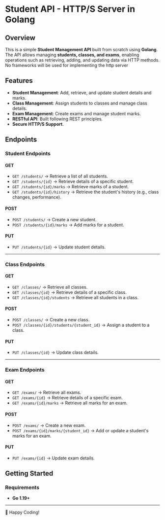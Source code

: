 # Student API - HTTP/S Server in Golang

## Overview
This is a simple **Student Management API** built from scratch using **Golang**. The API allows managing **students, classes, and exams**, enabling operations such as retrieving, adding, and updating data via HTTP methods.
No frameworks will be used for implementing the http server

## Features
- **Student Management**: Add, retrieve, and update student details and marks.
- **Class Management**: Assign students to classes and manage class details.
- **Exam Management**: Create exams and manage student marks.
- **RESTful API**: Built following REST principles.
- **Secure HTTP/S Support**.

## Endpoints
### **Student Endpoints**
#### GET
- `GET /students/` → Retrieve a list of all students.
- `GET /students/{id}` → Retrieve details of a specific student.
- `GET /students/{id}/marks` → Retrieve marks of a student.
- `GET /students/{id}/history` → Retrieve the student's history (e.g., class changes, performance).

#### POST
- `POST /students/` → Create a new student.
- `POST /students/{id}/marks` → Add marks for a student.

#### PUT
- `PUT /students/{id}` → Update student details.

---

### **Class Endpoints**
#### GET
- `GET /classes/` → Retrieve all classes.
- `GET /classes/{id}` → Retrieve details of a specific class.
- `GET /classes/{id}/students` → Retrieve all students in a class.

#### POST
- `POST /classes/` → Create a new class.
- `POST /classes/{id}/students/{student_id}` → Assign a student to a class.

#### PUT
- `PUT /classes/{id}` → Update class details.

---

### **Exam Endpoints**
#### GET
- `GET /exams/` → Retrieve all exams.
- `GET /exams/{id}` → Retrieve details of a specific exam.
- `GET /exams/{id}/marks` → Retrieve all marks for an exam.

#### POST
- `POST /exams/` → Create a new exam.
- `POST /exams/{id}/marks/{student_id}` → Add or update a student's marks for an exam.

#### PUT
- `PUT /exams/{id}` → Update exam details.

## Getting Started
### **Requirements**
- **Go 1.19+**


---

🚀 Happy Coding!


